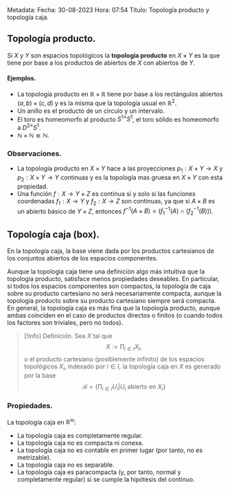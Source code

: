 Metadata:
Fecha: 30-08-2023
Hora: 07:54
Título: Topología producto y topología caja.

## Topología producto.
Si $X$ y $Y$ son espacios topológicos la **topología producto** en $X\times Y$ es la que tiene por base a los productos de abiertos de $X$ con abiertos de $Y$.

#### Ejemplos.
- La topología producto en $\mathbb{R}\times\mathbb{R}$ tiene por base a los rectángulos abiertos $(a,b)\times(c,d)$ y es la misma que la topología usual en $\mathbb{R}^2$.
- Un anillo es el producto de un circulo y un intervalo.
- El toro es homeomorfo al producto $S^{1\times}S^1$, el toro sólido es homeomorfo a $D^{2\times}S^1$.
- $\mathbb{N}\times\mathbb{N}\cong\mathbb{N}$.

### Observaciones.
- La topología producto en $X\times Y$ hace a las proyecciones $p_{1}:X\times Y\rightarrow X$ y $p_{2}:X\times Y\rightarrow Y$ continuas y es la topología mas gruesa en $X\times Y$ con esta propiedad.
- Una función $f:X\rightarrow Y\times Z$ es continua si y solo si las funciones coordenadas $f_1:X\rightarrow Y$ y $f_2:X\rightarrow Z$ son continuas, ya que si $A\times B$ es un abierto básico de $Y\times Z$, entonces $f^{-1}(A\times B)=(f_1^{-1}(A)\cap(f_2^{-1}(B)))$.


## Topología caja (box).
En la topología caja, la base viene dada por los productos cartesianos de los conjuntos abiertos de los espacios componentes.

Aunque la topología caja tiene una definición algo más intuitiva que la topología producto, satisface menos propiedades deseables. En particular, si todos los espacios componentes son compactos, la topología de caja sobre su producto cartesiano no será necesariamente compacta, aunque la topología producto sobre su producto cartesiano siempre será compacta. En general, la topología caja es más fina que la topología producto, aunque ambas coinciden en el caso de productos directos o finitos (o cuando todos los factores son triviales, pero no todos).

>[!info] Definición.
>Sea $X$ tal que $$X:=\prod_{i\in I}X_i,$$ o el producto cartesiano (posiblemente infinito) de los espacios topológicos $X_i$, indexado por $i\in I$, la topología caja en $X$ es generado por la base $$\mathcal{B}=\Bigg\{ \prod_{i\in I}U_{i}\big| U_{i}\text{ abierto en }X_{i} \Bigg\}$$


### Propiedades.
La topología caja en $\mathbb{R}^{\omega}$:
- La topología caja es completamente regular.
- La topología caja no es compacta ni conexa.
- La topología caja no es contable en primer lugar (por tanto, no es metrizable).
- La topología caja no es separable.
- La topología caja es paracompacta (y, por tanto, normal y completamente regular) si se cumple la hipótesis del continuo.

